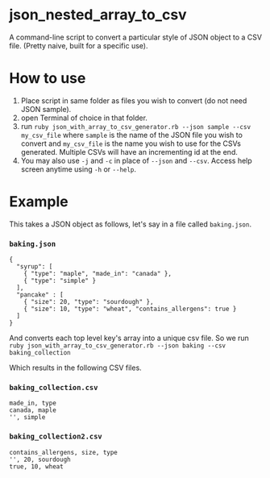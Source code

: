 # json_nested_array_to_csv

A command-line script to convert a particular style of JSON object to a CSV file. (Pretty naive, built for a specific use).

# How to use
1. Place script in same folder as files you wish to convert (do not need JSON sample).
2. open Terminal of choice in that folder.
3. run `ruby json_with_array_to_csv_generator.rb --json sample --csv my_csv_file` where `sample` is the name of the JSON file you wish to convert and `my_csv_file` is the name you wish to use for the CSVs generated. Multiple CSVs will have an incrementing id at the end.
4. You may also use `-j` and `-c` in place of `--json` and `--csv`. Access help screen anytime using `-h` or `--help`.

# Example

This takes a JSON object as follows, let's say in a file called `baking.json`.

### `baking.json`
```
{ 
  "syrup": [
    { "type": "maple", "made_in": "canada" }, 
    { "type": "simple" }
  ],
  "pancake" : [
    { "size": 20, "type": "sourdough" },
    { "size": 10, "type": "wheat", "contains_allergens": true }
  ]
}
```
And converts each top level key's array into a unique csv file. So we run `ruby json_with_array_to_csv_generator.rb --json baking --csv baking_collection` 

Which results in the following CSV files.

### `baking_collection.csv`
```
made_in, type
canada, maple
'', simple
```
### `baking_collection2.csv`
```
contains_allergens, size, type
'', 20, sourdough
true, 10, wheat
